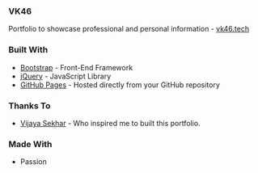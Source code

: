 ### VK46
Portfolio to showcase professional and personal information - [vk46.tech](https://vk46.github.io/)

### Built With

* [Bootstrap](https://getbootstrap.com/) - Front-End Framework
* [jQuery](https://jquery.com/) - JavaScript Library
* [GitHub Pages](https://pages.github.com/) - Hosted directly from your GitHub repository

### Thanks To

* [Vijaya Sekhar](https://www.mvijayasekhar.me/) - Who inspired me to built this portfolio.

### Made With

* Passion
